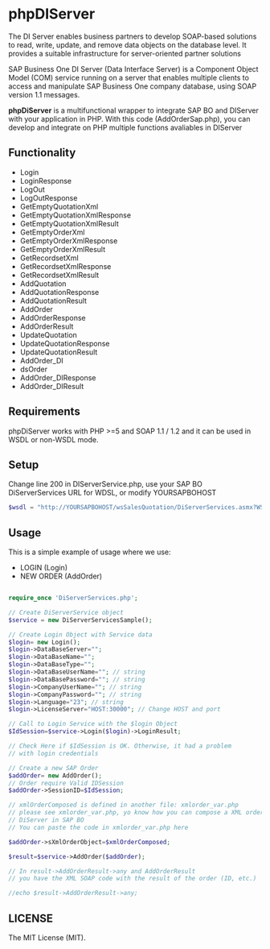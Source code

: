 # phpDIServer

The DI Server enables business partners to develop SOAP-based solutions to read, write, update, and remove data objects on the database level. It provides a suitable infrastructure for server-oriented partner solutions

SAP Business One DI Server (Data Interface Server) is a Component Object Model (COM) service running on a server that enables multiple clients to access and manipulate SAP Business One company database, using SOAP version 1.1 messages.

**phpDiServer** is a multifunctional  wrapper to integrate SAP BO and DIServer with your application in PHP.
With this code (AddOrderSap.php), you can develop and integrate on PHP multiple functions avaliables in DIServer

## Functionality

-  Login 
-  LoginResponse 
-  LogOut 
-  LogOutResponse 
-  GetEmptyQuotationXml  
-  GetEmptyQuotationXmlResponse  
-  GetEmptyQuotationXmlResult  
-  GetEmptyOrderXml  
-  GetEmptyOrderXmlResponse  
-  GetEmptyOrderXmlResult  
-  GetRecordsetXml  
-  GetRecordsetXmlResponse  
-  GetRecordsetXmlResult  
-  AddQuotation  
-  AddQuotationResponse 
-  AddQuotationResult  
-  AddOrder  
-  AddOrderResponse  
-  AddOrderResult  
-  UpdateQuotation  
-  UpdateQuotationResponse  
-  UpdateQuotationResult  
-  AddOrder_DI  
-  dsOrder  
-  AddOrder_DIResponse 
-  AddOrder_DIResult   

## Requirements

phpDiServer works with PHP >=5 and SOAP 1.1 / 1.2 and it can be used in WSDL or non-WSDL mode. 

## Setup

Change line 200 in DIServerService.php, use your SAP BO DiServerServices URL for WDSL, or modify YOURSAPBOHOST

 ```php
$wsdl = "http://YOURSAPBOHOST/wsSalesQuotation/DiServerServices.asmx?WSDL"
```

## Usage

This is a simple example of usage where we use:

- LOGIN  (Login)
- NEW ORDER (AddOrder)


 ```php

require_once 'DiServerServices.php';

// Create DiServerService object
$service = new DiServerServicesSample();

// Create Login Object with Service data
$login= new Login();
$login->DataBaseServer="";
$login->DataBaseName="";
$login->DataBaseType="";
$login->DataBaseUserName=""; // string
$login->DataBasePassword=""; // string
$login->CompanyUserName=""; // string
$login->CompanyPassword=""; // string
$login->Language="23"; // string
$login->LicenseServer="HOST:30000"; // Change HOST and port

// Call to Login Service with the $login Object
$IdSession=$service->Login($login)->LoginResult;

// Check Here if $IdSession is OK. Otherwise, it had a problem 
// with login credentials

// Create a new SAP Order
$addOrder= new AddOrder();
// Order require Valid IDSession
$addOrder->SessionID=$IdSession;

// xmlOrderComposed is defined in another file: xmlorder_var.php 
// please see xmlorder_var.php, yo know how you can compose a XML order for 
// DiServer in SAP BO
// You can paste the code in xmlorder_var.php here 

$addOrder->sXmlOrderObject=$xmlOrderComposed;

$result=$service->AddOrder($addOrder);

// In result->AddOrderResult->any and AddOrderResult 
// you have the XML SOAP code with the result of the order (ID, etc.)

//echo $result->AddOrderResult->any;


```

## LICENSE

The MIT License (MIT).
